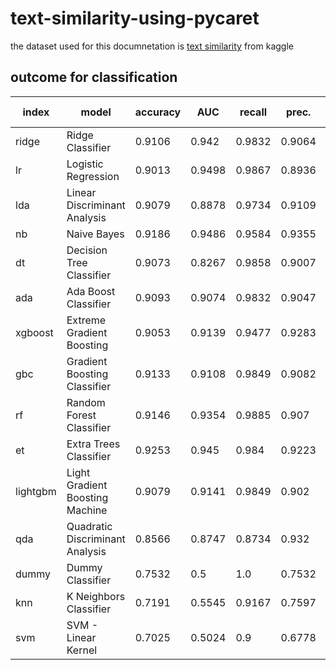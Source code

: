 # text-similarity-using-pycaret
the dataset used for this documnetation is [text similarity](https://www.kaggle.com/datasets/rishisankineni/text-similarity) from kaggle

## outcome for classification
|index|model|accuracy|AUC|recall|prec\.|F1|kappa|MCC|TT \(sec\)|TOPSIS SCORE|RANK|
|---|---|---|---|---|---|---|---|---|---|---|---|
|ridge|Ridge Classifier|0\.9106|0\.942|0\.9832|0\.9064|0\.9431|0\.7361|0\.7507|0\.113|0\.9118656714675604|1\.0|
|lr|Logistic Regression|0\.9013|0\.9498|0\.9867|0\.8936|0\.9378|0\.7017|0\.7234|0\.105|0\.8974539877128694|2\.0|
|lda|Linear Discriminant Analysis|0\.9079|0\.8878|0\.9734|0\.9109|0\.941|0\.7326|0\.7424|0\.08|0\.8954156920767353|3\.0|
|nb|Naive Bayes|0\.9186|0\.9486|0\.9584|0\.9355|0\.9467|0\.7745|0\.7763|0\.094|0\.8874718693103489|4\.0|
|dt|Decision Tree Classifier|0\.9073|0\.8267|0\.9858|0\.9007|0\.9413|0\.7231|0\.7413|0\.137|0\.8534178959640282|5\.0|
|ada|Ada Boost Classifier|0\.9093|0\.9074|0\.9832|0\.9047|0\.9423|0\.7321|0\.7468|0\.173|0\.8499292283866678|6\.0|
|xgboost|Extreme Gradient Boosting|0\.9053|0\.9139|0\.9477|0\.9283|0\.9366|0\.7456|0\.7527|0\.163|0\.8155634741560251|7\.0|
|gbc|Gradient Boosting Classifier|0\.9133|0\.9108|0\.9849|0\.9082|0\.9449|0\.7433|0\.7586|0\.216|0\.8126772488447469|8\.0|
|rf|Random Forest Classifier|0\.9146|0\.9354|0\.9885|0\.907|0\.9458|0\.7458|0\.7631|0\.238|0\.7959767222977772|9\.0|
|et|Extra Trees Classifier|0\.9253|0\.945|0\.984|0\.9223|0\.9521|0\.7834|0\.793|0\.335|0\.7185842502747192|10\.0|
|lightgbm|Light Gradient Boosting Machine|0\.9079|0\.9141|0\.9849|0\.902|0\.9416|0\.7262|0\.7432|0\.32|0\.7136106618696306|11\.0|
|qda|Quadratic Discriminant Analysis|0\.8566|0\.8747|0\.8734|0\.932|0\.9009|0\.6414|0\.6482|0\.082|0\.6637366222297288|12\.0|
|dummy|Dummy Classifier|0\.7532|0\.5|1\.0|0\.7532|0\.8592|0\.0|0\.0|0\.077|0\.4240963659377687|13\.0|
|knn|K Neighbors Classifier|0\.7191|0\.5545|0\.9167|0\.7597|0\.8308|0\.0438|0\.0568|0\.099|0\.33329998947930634|14\.0|
|svm|SVM - Linear Kernel|0\.7025|0\.5024|0\.9|0\.6778|0\.7733|0\.0|0\.0|0\.159|0\.21597955271024002|15\.0|
